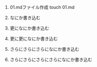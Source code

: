 1. 01.mdファイル作成
touch 01.md

2. なにか書き込む

3. 更になにか書き込む

4. 更に更になにか書き込む

5. さらにさらにさらになにか書き込む

6. さらにさらにさらにさらになにか書き込む
